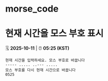 # morse_code
# 현재 시간을 모스 부호 표시
<!-- MORSE_TIME_START -->
🗓️ **2025-10-11** | ⏰ **05:25 (KST)**

```
현재 시간을 입력하세요. 모스 부호로 바꿉니다
----- ..... ..--- .....
모스 부호를 다시 현재 시간으로 바꿉니다
0525
```
<!-- MORSE_TIME_END -->
